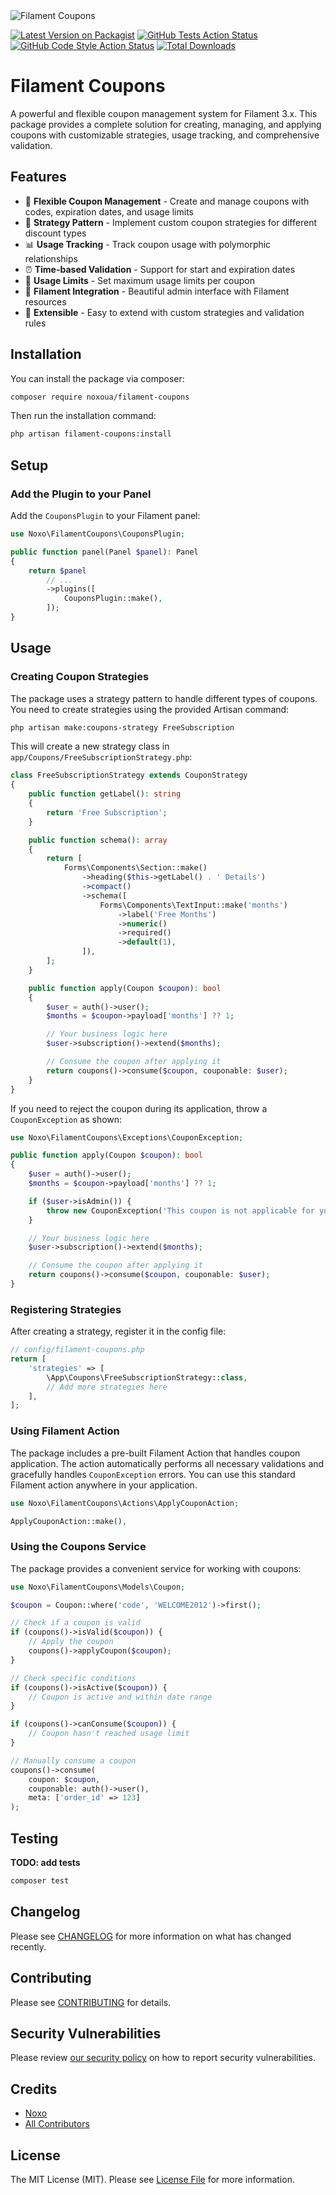 <picture>
    <source media="(prefers-color-scheme: dark)" srcset="art/header-dark.png">
    <img alt="Filament Coupons" src="art/header-light.png">
</picture>

[![Latest Version on Packagist](https://img.shields.io/packagist/v/noxoua/filament-coupons.svg?style=flat-square)](https://packagist.org/packages/noxoua/filament-coupons)
[![GitHub Tests Action Status](https://img.shields.io/github/actions/workflow/status/noxoua/filament-coupons/run-tests.yml?branch=main&label=tests&style=flat-square)](https://github.com/noxoua/filament-coupons/actions?query=workflow%3Arun-tests+branch%3Amain)
[![GitHub Code Style Action Status](https://img.shields.io/github/actions/workflow/status/noxoua/filament-coupons/fix-php-code-style-issues.yml?branch=main&label=code%20style&style=flat-square)](https://github.com/noxoua/filament-coupons/actions?query=workflow%3A"Fix+PHP+code+styling"+branch%3Amain)
[![Total Downloads](https://img.shields.io/packagist/dt/noxoua/filament-coupons.svg?style=flat-square)](https://packagist.org/packages/noxoua/filament-coupons)

# Filament Coupons

A powerful and flexible coupon management system for Filament 3.x. This package provides a complete solution for creating, managing, and applying coupons with customizable strategies, usage tracking, and comprehensive validation.

## Features

-   🎫 **Flexible Coupon Management** - Create and manage coupons with codes, expiration dates, and usage limits
-   🎯 **Strategy Pattern** - Implement custom coupon strategies for different discount types
-   📊 **Usage Tracking** - Track coupon usage with polymorphic relationships
-   ⏰ **Time-based Validation** - Support for start and expiration dates
-   🔢 **Usage Limits** - Set maximum usage limits per coupon
-   🎨 **Filament Integration** - Beautiful admin interface with Filament resources
-   🔧 **Extensible** - Easy to extend with custom strategies and validation rules

## Installation

You can install the package via composer:

```bash
composer require noxoua/filament-coupons
```

Then run the installation command:

```bash
php artisan filament-coupons:install
```

## Setup

### Add the Plugin to your Panel

Add the `CouponsPlugin` to your Filament panel:

```php
use Noxo\FilamentCoupons\CouponsPlugin;

public function panel(Panel $panel): Panel
{
    return $panel
        // ...
        ->plugins([
            CouponsPlugin::make(),
        ]);
}
```

## Usage

### Creating Coupon Strategies

The package uses a strategy pattern to handle different types of coupons. You need to create strategies using the provided Artisan command:

```bash
php artisan make:coupons-strategy FreeSubscription
```

This will create a new strategy class in `app/Coupons/FreeSubscriptionStrategy.php`:

```php
class FreeSubscriptionStrategy extends CouponStrategy
{
    public function getLabel(): string
    {
        return 'Free Subscription';
    }

    public function schema(): array
    {
        return [
            Forms\Components\Section::make()
                ->heading($this->getLabel() . ' Details')
                ->compact()
                ->schema([
                    Forms\Components\TextInput::make('months')
                        ->label('Free Months')
                        ->numeric()
                        ->required()
                        ->default(1),
                ]),
        ];
    }

    public function apply(Coupon $coupon): bool
    {
        $user = auth()->user();
        $months = $coupon->payload['months'] ?? 1;

        // Your business logic here
        $user->subscription()->extend($months);

        // Consume the coupon after applying it
        return coupons()->consume($coupon, couponable: $user);
    }
}
```

If you need to reject the coupon during its application, throw a `CouponException` as shown:

```php
use Noxo\FilamentCoupons\Exceptions\CouponException;

public function apply(Coupon $coupon): bool
{
    $user = auth()->user();
    $months = $coupon->payload['months'] ?? 1;

    if ($user->isAdmin()) {
        throw new CouponException('This coupon is not applicable for you!');
    }

    // Your business logic here
    $user->subscription()->extend($months);

    // Consume the coupon after applying it
    return coupons()->consume($coupon, couponable: $user);
}
```

### Registering Strategies

After creating a strategy, register it in the config file:

```php
// config/filament-coupons.php
return [
    'strategies' => [
        \App\Coupons\FreeSubscriptionStrategy::class,
        // Add more strategies here
    ],
];
```

### Using Filament Action

The package includes a pre-built Filament Action that handles coupon application. The action automatically performs all necessary validations and gracefully handles `CouponException` errors. You can use this standard Filament action anywhere in your application.

```php
use Noxo\FilamentCoupons\Actions\ApplyCouponAction;

ApplyCouponAction::make(),
```

### Using the Coupons Service

The package provides a convenient service for working with coupons:

```php
use Noxo\FilamentCoupons\Models\Coupon;

$coupon = Coupon::where('code', 'WELCOME2012')->first();

// Check if a coupon is valid
if (coupons()->isValid($coupon)) {
    // Apply the coupon
    coupons()->applyCoupon($coupon);
}

// Check specific conditions
if (coupons()->isActive($coupon)) {
    // Coupon is active and within date range
}

if (coupons()->canConsume($coupon)) {
    // Coupon hasn't reached usage limit
}

// Manually consume a coupon
coupons()->consume(
    coupon: $coupon,
    couponable: auth()->user(),
    meta: ['order_id' => 123]
);
```

## Testing

**TODO: add tests**

```bash
composer test
```

## Changelog

Please see [CHANGELOG](CHANGELOG.md) for more information on what has changed recently.

## Contributing

Please see [CONTRIBUTING](.github/CONTRIBUTING.md) for details.

## Security Vulnerabilities

Please review [our security policy](../../security/policy) on how to report security vulnerabilities.

## Credits

-   [Noxo](https://github.com/noxoua)
-   [All Contributors](../../contributors)

## License

The MIT License (MIT). Please see [License File](LICENSE.md) for more information.
